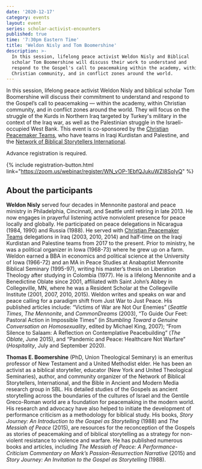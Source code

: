 ```yaml
---
date: '2020-12-17'
category: events
layout: event
series: scholar-activist-encounters
published: true
time: '7:30pm Eastern Time'
title: 'Weldon Nisly and Tom Boomershine'
description: >-
  In this session, lifelong peace activist Weldon Nisly and Biblical
  scholar Tom Boomershine will discuss their work to understand and
  respond to the Gospel's call to peacemaking within the academy, within
  Christian community, and in conflict zones around the world.
---
```

In this session, lifelong peace activist Weldon Nisly and biblical
scholar Tom Boomershine will discuss their commitment to understand and
respond to the Gospel’s call to peacemaking — within the academy, within
Christian community, and in conflict zones around the world. They will
focus on the struggle of the Kurds in Northern Iraq targeted by Turkey's
military in the context of the Iraq war, as well as the Palestinian
struggle in the Israeli-occupied West Bank. This event is co-sponsored by the
[Christian Peacemaker Teams](https://www.cpt.org/), who have teams in Iraqi
Kurdistan and Palestine, and the
[Network of Biblical Storytellers International](https://www.nbsint.org/).

Advance registration is required.

{% include registration-button.html link="https://zoom.us/webinar/register/WN_vOP-1EbfQJukuWZI8SoIyQ" %}

## About the participants

**Weldon Nisly** served four decades in Mennonite pastoral and peace ministry
in Philadelphia, Cincinnati, and Seattle until retiring in late 2013. He now
engages in prayerful listening active nonviolent presence for peace locally and
globally. He participated on peace delegations in Nicaragua (1984, 1990) and Russia (1988).
He served with [Christian Peacemaker Teams](http://www.cpt.org) delegations in Iraq (2003, 2010, 2014)
and half-time on the Iraqi Kurdistan and Palestine teams from 2017 to
the present. Prior to ministry, he was a political organizer in Iowa
(1968-73) where he grew up on a farm. Weldon earned a BBA in economics
and political science at the University of Iowa (1966-72) and an MA in
Peace Studies at Anabaptist Mennonite Biblical Seminary (1995-97),
writing his master’s thesis on Liberation Theology after studying in
Colombia (1977). He is a lifelong Mennonite and a Benedictine Oblate
since 2001, affiliated with Saint John’s Abbey in Collegeville, MN,
where he was a Resident Scholar at the Collegeville Institute (2001,
2007, 2010, 2015). Weldon writes and speaks on war and peace calling for
a paradigm shift from Just War to Just Peace. His published articles
include: “Victims of War are Not Our Enemies” (_Seattle Times_, _The
Mennonite_, and _CommonDreams_ (2003), “To Guide Our Feet: Pastoral Action
in Impossible Times” (in _Stumbling Toward a Genuine Conversation on
Homosexuality_, edited by Michael King, 2007); “From Silence to Salaam: A
Reflection on Contemplative Peacebuilding” (_The Oblate_, June 2015), and
“Pandemic and Peace: Healthcare Not Warfare” (_Hospitality_, July and
September 2020).

**Thomas E. Boomershine** (PhD, Union Theological Seminary) is an emeritus
professor of New Testament and a United Methodist elder. He has been an
activist as a biblical storyteller, educator (New York and United
Theological Seminaries), author, and community organizer of the Network
of Biblical Storytellers, International, and the Bible in Ancient and
Modern Media research group in SBL. His detailed studies of the Gospels
as ancient storytelling across the boundaries of the cultures of Israel
and the Gentile Greco-Roman world are a foundation for peacemaking in
the modern world. His research and advocacy have also helped to initiate
the development of performance criticism as a methodology for biblical
study. His books, _Story Journey: An Introduction to the Gospel as
Storytelling_ (1988) and _The Messiah of Peace_ (2015), are resources for
the reconception of the Gospels as stories of peacemaking and of
biblical storytelling as a strategy for non-violent resistance to
violence and warfare. He has published numerous books and articles,
including _The Messiah of Peace: A Performance-Criticism Commentary on
Mark’s Passion-Resurrection Narrative_ (2015) and _Story Journey: An
Invitation to the Gospel as Storytelling_ (1988).
